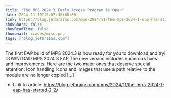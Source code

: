 ```yaml
---
title: "The MPS 2024.3 Early Access Program Is Open"
date: 2024-11-19T13:07:36+00:00
link: https://blog.jetbrains.com/mps/2024/11/the-mps-2024-1-eap-has-started-2-2/
showShare: false
showReadTime: false
thumbnail: images/misc.png
tags: ["blog.jetbrains.com"]
---
```

The first EAP build of MPS 2024.3 is now ready for you to download and try! DOWNLOAD MPS 2024.3 EAP The new version includes numerous fixes and improvements. Here are the two major ones that deserve special attention: Icon handling Icons and images that use a path relative to the module are no longer copied […]

- Link to article: https://blog.jetbrains.com/mps/2024/11/the-mps-2024-1-eap-has-started-2-2/